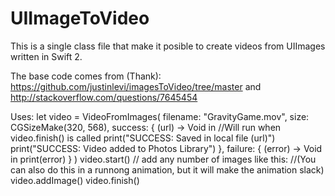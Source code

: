 # UIImageToVideo
This is a single class file that make it posible to create videos from UIImages written in Swift 2.

The base code comes from (Thank):
  https://github.com/justinlevi/imagesToVideo/tree/master
and
  http://stackoverflow.com/questions/7645454

Uses:
			let video = VideoFromImages(
				filename: "GravityGame.mov",
				size: CGSizeMake(320, 568),
				success: { (url) -> Void in
				  //Will run when video.finish() is called
					print("SUCCESS: Saved in local file  \(url)")
					print("SUCCESS: Video added to Photos Library")
				},
				failure: { (error) -> Void in
					print(error)
				}
			)
			video.start()
			// add any number of images like this: 
			//(You can also do this in a runnong animation, but it will make the animation slack)
			video.addImage(<UIImage>)
			video.finish()
